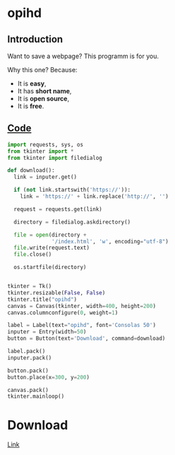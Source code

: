 # opihd

## Introduction
Want to save a webpage? This programm is for you.

Why this one? Because:
* It is **easy**,
* It has **short name**,
* It is **open source**,
* It is **free**.

## [Code](main.py)
```py
import requests, sys, os
from tkinter import *
from tkinter import filedialog

def download():
  link = inputer.get()

  if (not link.startswith('https://')):
    link = 'https://' + link.replace('http://', '')

  request = requests.get(link)

  directory = filedialog.askdirectory()

  file = open(directory +
              '/index.html', 'w', encoding="utf-8")
  file.write(request.text)
  file.close()

  os.startfile(directory)


tkinter = Tk()
tkinter.resizable(False, False)
tkinter.title("opihd")
canvas = Canvas(tkinter, width=400, height=200)
canvas.columnconfigure(0, weight=1)

label = Label(text="opihd", font='Consolas 50')
inputer = Entry(width=50)
button = Button(text='Download', command=download)

label.pack()
inputer.pack()

button.pack()
button.place(x=300, y=200)

canvas.pack()
tkinter.mainloop()

```

# Download
[Link](dist/opihd.exe)
